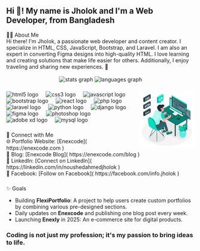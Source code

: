 <h2 align="left">Hi 👋! My name is Jholok and I'm a Web Developer, from Bangladesh </h2>
👨‍💻 About Me  <br>
Hi there! I'm Jholok, a passionate web developer and content creator. I specialize in HTML, CSS, JavaScript, Bootstrap, and Laravel. I am also an expert in converting Figma designs into high-quality HTML.  
I love learning and creating solutions that make life easier for others. Additionally, I enjoy traveling and sharing new experiences. 🚀
<br> <br>

<div align="center">
  <img src="https://github-readme-stats.vercel.app/api?username=enexcode&hide_title=false&hide_rank=false&show_icons=true&include_all_commits=true&count_private=true&disable_animations=false&theme=dracula&locale=en&hide_border=false" height="150" alt="stats graph"  />
  <img src="https://github-readme-stats.vercel.app/api/top-langs?username=enexcode&locale=en&hide_title=false&layout=compact&card_width=320&langs_count=5&theme=dracula&hide_border=false" height="150" alt="languages graph"  />
</div>

###

<img align="right" height="150" src="jholok.png"  />

###

<div align="left">
<img src="https://cdn.jsdelivr.net/gh/devicons/devicon/icons/html5/html5-original.svg" height="30" alt="html5 logo"  />
<img width="12" />
<img src="https://cdn.jsdelivr.net/gh/devicons/devicon/icons/css3/css3-original.svg" height="30" alt="css3 logo"  />
<img width="12" />
<img src="https://cdn.jsdelivr.net/gh/devicons/devicon/icons/javascript/javascript-original.svg" height="30" alt="javascript logo"  />
<img width="12" />
<img src="https://cdn.jsdelivr.net/gh/devicons/devicon/icons/bootstrap/bootstrap-original.svg" height="30" alt="bootstrap logo"  />
<img width="12" />
<img src="https://cdn.jsdelivr.net/gh/devicons/devicon/icons/react/react-original.svg" height="30" alt="react logo"  />
<img width="12" />
<img src="https://cdn.jsdelivr.net/gh/devicons/devicon/icons/php/php-original.svg" height="30" alt="php logo"  />
<img width="12" />
<img src="https://cdn.jsdelivr.net/gh/devicons/devicon/icons/laravel/laravel-original.svg" height="30" alt="laravel logo"  />
<img width="12" />
<img src="https://cdn.jsdelivr.net/gh/devicons/devicon/icons/python/python-original.svg" height="30" alt="python logo"  />
<img width="12" />
<img src="https://cdn.jsdelivr.net/gh/devicons/devicon/icons/django/django-plain.svg" height="30" alt="django logo"  />
<img width="12" />
<img src="https://cdn.jsdelivr.net/gh/devicons/devicon/icons/figma/figma-original.svg" height="30" alt="figma logo"  />
<img width="12" />
<img src="https://cdn.jsdelivr.net/gh/devicons/devicon/icons/photoshop/photoshop-line.svg" height="30" alt="photoshop logo"  />
<img width="12" />
<img src="https://img.icons8.com/color/48/adobe-xd--v1.png" height="30" alt="adobe xd logo"  />
<img width="12" />
<img src="https://cdn.jsdelivr.net/gh/devicons/devicon/icons/mysql/mysql-original.svg" height="30" alt="mysql logo"  />


</div>

###

<div align="left">
 🔗 Connect with Me   <br>
🌐 Portfolio Website: [Enexcode]( https://enexcode.com )  <br>
📄 Blog: [Enexcode Blog]( https://enexcode.com/blog )  <br>
💼 LinkedIn: [Connect on LinkedIn]( https://linkedin.com/in/noushedahmedjholok )  <br>
📘 Facebook: [Follow on Facebook]( https://facebook.com/info.jholok ) <br>
</div>

###
✨ Goals  <br>
- Building **FlexiPortfolio**: A project to help users create custom portfolios by combining various pre-designed sections.   <br>
- Daily updates on **Enexcode** and publishing one blog post every week.   <br>
- Launching **Enexly** in 2025: An e-commerce site for digital products. <br>
### Coding is not just my profession; it's my passion to bring ideas to life.

<br clear="both">
